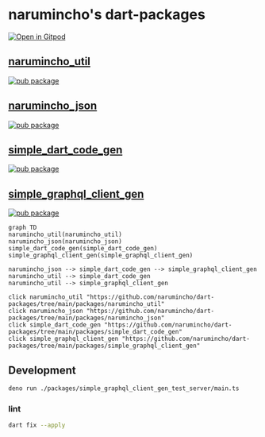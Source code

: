 # narumincho's dart-packages

[![Open in Gitpod](https://gitpod.io/button/open-in-gitpod.svg)](https://gitpod.io#https://github.com/narumincho/dart-packages)

## [narumincho_util](https://github.com/narumincho/dart-packages/tree/main/packages/narumincho_util)

[![pub package](https://img.shields.io/pub/v/narumincho_util.svg)](https://pub.dev/packages/narumincho_util)

## [narumincho_json](https://github.com/narumincho/dart-packages/tree/main/packages/narumincho_json)

[![pub package](https://img.shields.io/pub/v/narumincho_json.svg)](https://pub.dev/packages/narumincho_json)

## [simple_dart_code_gen](https://github.com/narumincho/dart-packages/tree/main/packages/simple_dart_code_gen)

[![pub package](https://img.shields.io/pub/v/simple_dart_code_gen.svg)](https://pub.dev/packages/simple_dart_code_gen)

## [simple_graphql_client_gen](https://github.com/narumincho/dart-packages/tree/main/packages/simple_graphql_client_gen)

[![pub package](https://img.shields.io/pub/v/simple_graphql_client_gen.svg)](https://pub.dev/packages/simple_graphql_client_gen)

```mermaid
graph TD
narumincho_util(narumincho_util)
narumincho_json(narumincho_json)
simple_dart_code_gen(simple_dart_code_gen)
simple_graphql_client_gen(simple_graphql_client_gen)

narumincho_json --> simple_dart_code_gen --> simple_graphql_client_gen
narumincho_util --> simple_dart_code_gen
narumincho_util --> simple_graphql_client_gen

click narumincho_util "https://github.com/narumincho/dart-packages/tree/main/packages/narumincho_util"
click narumincho_json "https://github.com/narumincho/dart-packages/tree/main/packages/narumincho_json"
click simple_dart_code_gen "https://github.com/narumincho/dart-packages/tree/main/packages/simple_dart_code_gen"
click simple_graphql_client_gen "https://github.com/narumincho/dart-packages/tree/main/packages/simple_graphql_client_gen"
```

## Development

```sh
deno run ./packages/simple_graphql_client_gen_test_server/main.ts
```

### lint

```sh
dart fix --apply
```
